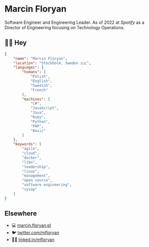 # Marcin Floryan

Software Engineer and Engineering Leader. As of 2022 at *Spotify* as a Director of Engineering focusing on Technology Operations.

## 👋🏻 Hey

```json
{
    "name": "Marcin Floryan",
    "location": "Stockholm, Sweden 🇸🇪",
    "languages": {
        "humans": [
            "Polish",
            "English",
            "Swedish",
            "French"
        ],
        "machines": [
            "C#",
            "JavaScript",
            "Java",
            "Ruby",
            "Python",
            "PHP",
            "Basic"
        ]
    },
    "keywords": [
        "agile",
        "cloud",
        "docker",
        "l18n",
        "leadership",
        "linux",
        "management",
        "open source",
        "software engineering",
        "sysop"
    ]
}
```

## Elsewhere

- 💻 [marcin.floryan.pl](https://marcin.floryan.pl)
- 🐦 [twitter.com/mfloryan](https://twitter.com/mfloryan)
- 🧑‍💼 [linked.in/mfloryan](https://www.linkedin.com/in/mfloryan/)
